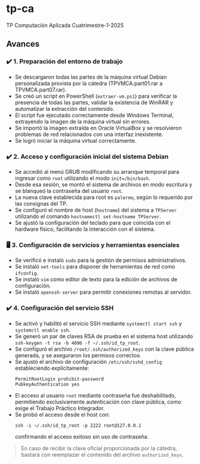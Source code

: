 # tp-ca
TP Computación Aplicada Cuatrimestre-1-2025

## Avances

### ✔️ 1. Preparación del entorno de trabajo

- Se descargaron todas las partes de la máquina virtual Debian personalizada provista por la cátedra (TPVMCA.part01.rar a TPVMCA.part07.rar).
- Se creó un script en PowerShell (`extraer-vm.ps1`) para verificar la presencia de todas las partes, validar la existencia de WinRAR y automatizar la extracción del contenido.
- El script fue ejecutado correctamente desde Windows Terminal, extrayendo la imagen de la máquina virtual sin errores.
- Se importó la imagen extraída en Oracle VirtualBox y se resolvieron problemas de red relacionados con una interfaz inexistente.
- Se logró iniciar la máquina virtual correctamente.

### ✔️ 2. Acceso y configuración inicial del sistema Debian

- Se accedió al menú GRUB modificando su arranque temporal para ingresar como `root` utilizando el modo `init=/bin/bash`.
- Desde esa sesión, se montó el sistema de archivos en modo escritura y se blanqueó la contraseña del usuario `root`.
- La nueva clave establecida para root es `palermo`, según lo requerido por las consignas del TP.
- Se configuró el nombre de host (`hostname`) del sistema a `TPServer` utilizando el comando `hostnamectl set-hostname TPServer`.
- Se ajustó la configuración del teclado para que coincida con el hardware físico, facilitando la interacción con el sistema.

### 🖥️ 3. Configuración de servicios y herramientas esenciales

- Se verificó e instaló `sudo` para la gestión de permisos administrativos.
- Se instaló `net-tools` para disponer de herramientas de red como `ifconfig`.
- Se instaló `vim` como editor de texto para la edición de archivos de configuración.
- Se instaló `openssh-server` para permitir conexiones remotas al servidor.

### ✔️ 4. Configuración del servicio SSH

- Se activó y habilitó el servicio SSH mediante `systemctl start ssh` y `systemctl enable ssh`.
- Se generó un par de claves RSA de prueba en el sistema host utilizando `ssh-keygen -t rsa -b 4096 -f ~/.ssh/id_tp_root`.
- Se configuró el archivo `/root/.ssh/authorized_keys` con la clave pública generada, y se aseguraron los permisos correctos.
- Se ajustó el archivo de configuración `/etc/ssh/sshd_config` estableciendo explícitamente:
  ```
  PermitRootLogin prohibit-password
  PubkeyAuthentication yes
  ```
- El acceso al usuario `root` mediante contraseña fue deshabilitado, permitiendo exclusivamente autenticación con clave pública, como exige el Trabajo Práctico Integrador.
- Se probó el acceso desde el host con:
  ```
  ssh -i ~/.ssh/id_tp_root -p 2222 root@127.0.0.1
  ```
  confirmando el acceso exitoso sin uso de contraseña.

> En caso de recibir la clave oficial proporcionada por la cátedra, bastará con reemplazar el contenido del archivo `authorized_keys`.

